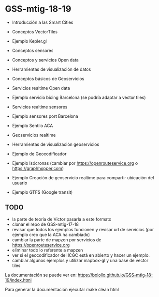 # GSS-mtig-18-19

* Introducción a las Smart Cities
* Conceptos VectorTiles
* Ejemplo Kepler.gl
* Conceptos sensores
* Conceptos y servicios Open data

* Herramientas de visualización de datos
* Conceptos básicos de Geoservicios
* Servicios realtime Open data
* Ejemplo servicio bicing Barcelona (se podría adaptar a vector tiles)
* Servicios realtime sensores
* Ejemplo sensores port Barcelona
* Ejemplo Sentilo ACA
* Geoservicios realtime
* Herramientas de visualización geoservicios
* Ejemplo de Geocodificador
* Ejemplo Isócronas (cambiar por https://openrouteservice.org o https://graphhopper.com)
* Ejemplo Creación de geoservicio realtime para compartir ubicación del usuario
* Ejemplo GTFS (Google transit)

## TODO

* la parte de teoría de Victor pasarla a este formato
* clonar el repo de GSS-mtig-17-18
* revisar que todos los ejemplos funcionen y revisar url de servicios (por ejemplo creo que la ACA ha cambiado)
* cambiar la parte de mapzen por servicios de https://openrouteservice.org
* eliminar todo lo referente a mapzen
* ver si el geocodificador del ICGC está en abierto y hacer un ejemplo.
* cambiar algunos ejemplos y utilizar mapbox-gl y una base de vector tiles


La documentación se puede ver en: https://bolollo.github.io/GSS-mtig-18-19/index.html


Para generar la documentación ejecutar
	make clean html 

